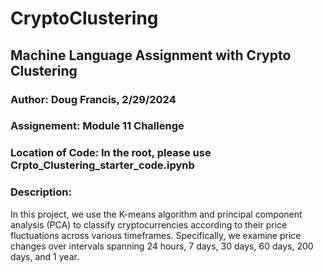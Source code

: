 # CryptoClustering
## Machine Language Assignment with Crypto Clustering

### Author: Doug Francis, 2/29/2024

### Assignement: Module 11 Challenge

### Location of Code: In the root, please use Crpto_Clustering_starter_code.ipynb

### Description:
In this project, we use the K-means algorithm and principal component analysis (PCA) to classify cryptocurrencies according to their price fluctuations across various timeframes. Specifically, we examine price changes over intervals spanning 24 hours, 7 days, 30 days, 60 days, 200 days, and 1 year.